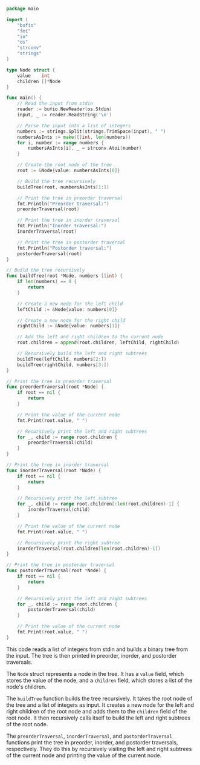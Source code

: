 ```go
package main

import (
	"bufio"
	"fmt"
	"io"
	"os"
	"strconv"
	"strings"
)

type Node struct {
	value    int
	children []*Node
}

func main() {
	// Read the input from stdin
	reader := bufio.NewReader(os.Stdin)
	input, _ := reader.ReadString('\n')

	// Parse the input into a list of integers
	numbers := strings.Split(strings.TrimSpace(input), " ")
	numbersAsInts := make([]int, len(numbers))
	for i, number := range numbers {
		numbersAsInts[i], _ = strconv.Atoi(number)
	}

	// Create the root node of the tree
	root := &Node{value: numbersAsInts[0]}

	// Build the tree recursively
	buildTree(root, numbersAsInts[1:])

	// Print the tree in preorder traversal
	fmt.Println("Preorder traversal:")
	preorderTraversal(root)

	// Print the tree in inorder traversal
	fmt.Println("Inorder traversal:")
	inorderTraversal(root)

	// Print the tree in postorder traversal
	fmt.Println("Postorder traversal:")
	postorderTraversal(root)
}

// Build the tree recursively
func buildTree(root *Node, numbers []int) {
	if len(numbers) == 0 {
		return
	}

	// Create a new node for the left child
	leftChild := &Node{value: numbers[0]}

	// Create a new node for the right child
	rightChild := &Node{value: numbers[1]}

	// Add the left and right children to the current node
	root.children = append(root.children, leftChild, rightChild)

	// Recursively build the left and right subtrees
	buildTree(leftChild, numbers[2:])
	buildTree(rightChild, numbers[3:])
}

// Print the tree in preorder traversal
func preorderTraversal(root *Node) {
	if root == nil {
		return
	}

	// Print the value of the current node
	fmt.Print(root.value, " ")

	// Recursively print the left and right subtrees
	for _, child := range root.children {
		preorderTraversal(child)
	}
}

// Print the tree in inorder traversal
func inorderTraversal(root *Node) {
	if root == nil {
		return
	}

	// Recursively print the left subtree
	for _, child := range root.children[:len(root.children)-1] {
		inorderTraversal(child)
	}

	// Print the value of the current node
	fmt.Print(root.value, " ")

	// Recursively print the right subtree
	inorderTraversal(root.children[len(root.children)-1])
}

// Print the tree in postorder traversal
func postorderTraversal(root *Node) {
	if root == nil {
		return
	}

	// Recursively print the left and right subtrees
	for _, child := range root.children {
		postorderTraversal(child)
	}

	// Print the value of the current node
	fmt.Print(root.value, " ")
}
```

This code reads a list of integers from stdin and builds a binary tree from the input. The tree is then printed in preorder, inorder, and postorder traversals.

The `Node` struct represents a node in the tree. It has a `value` field, which stores the value of the node, and a `children` field, which stores a list of the node's children.

The `buildTree` function builds the tree recursively. It takes the root node of the tree and a list of integers as input. It creates a new node for the left and right children of the root node and adds them to the `children` field of the root node. It then recursively calls itself to build the left and right subtrees of the root node.

The `preorderTraversal`, `inorderTraversal`, and `postorderTraversal` functions print the tree in preorder, inorder, and postorder traversals, respectively. They do this by recursively visiting the left and right subtrees of the current node and printing the value of the current node.